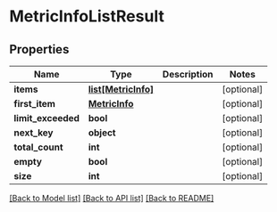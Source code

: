# MetricInfoListResult

## Properties
Name | Type | Description | Notes
------------ | ------------- | ------------- | -------------
**items** | [**list[MetricInfo]**](MetricInfo.md) |  | [optional] 
**first_item** | [**MetricInfo**](MetricInfo.md) |  | [optional] 
**limit_exceeded** | **bool** |  | [optional] 
**next_key** | **object** |  | [optional] 
**total_count** | **int** |  | [optional] 
**empty** | **bool** |  | [optional] 
**size** | **int** |  | [optional] 

[[Back to Model list]](../README.md#documentation-for-models) [[Back to API list]](../README.md#documentation-for-api-endpoints) [[Back to README]](../README.md)



